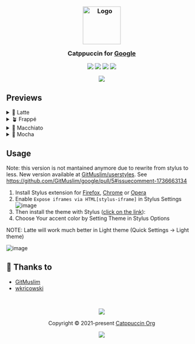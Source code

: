 <h3 align="center">
	<img src="https://raw.githubusercontent.com/catppuccin/catppuccin/main/assets/logos/exports/1544x1544_circle.png" width="100" alt="Logo"/><br/>
	<img src="https://raw.githubusercontent.com/catppuccin/catppuccin/main/assets/misc/transparent.png" height="30" width="0px"/>
	Catppuccin for <a href="https://google.com">Google</a>
	<img src="https://raw.githubusercontent.com/catppuccin/catppuccin/main/assets/misc/transparent.png" height="30" width="0px"/>
</h3>

<p align="center">
	<a href="https://github.com/mustafakhalaf-git/google/stargazers"><img src="https://img.shields.io/github/stars/mustafakhalaf-git/google?colorA=363a4f&colorB=b7bdf8&style=for-the-badge"></a>
	<a href="https://github.com/mustafakhalaf-git/google/issues"><img src="https://img.shields.io/github/issues/mustafakhalaf-git/google?colorA=363a4f&colorB=f5a97f&style=for-the-badge"></a>
	<a href="https://github.com/mustafakhalaf-git/google/contributors"><img src="https://img.shields.io/github/contributors/mustafakhalaf-git/google?colorA=363a4f&colorB=a6da95&style=for-the-badge"></a>
  <a href="https://raw.githubusercontent.com/mustafakhalaf-git/google/main/src/catppuccin.user.css"><img src="https://img.shields.io/badge/stylus-install-cba6f7?colorA=363a4f&style=for-the-badge"></a>
</p>

<p align="center">
	<img src="https://raw.githubusercontent.com/mustafakhalaf-git/google/main/assets/preview.webp"/>
</p>

## Previews

<details>
<summary>🌻 Latte</summary>
<img src="https://raw.githubusercontent.com/mustafakhalaf-git/google/main/assets/latte.png"/>
</details>
<details>
<summary>🪴 Frappé</summary>
<img src="https://raw.githubusercontent.com/mustafakhalaf-git/google/main/assets/frappe.png"/>
</details>
<details>
<summary>🌺 Macchiato</summary>
<img src="https://raw.githubusercontent.com/mustafakhalaf-git/google/main/assets/macchiato.png"/>
</details>
<details>
<summary>🌿 Mocha</summary>
<img src="https://raw.githubusercontent.com/mustafakhalaf-git/google/main/assets/mocha.png"/>
</details>

## Usage

Note: this version is not mantained anymore due to rewrite from stylus to less. New version available at [GitMuslim/userstyles](https://github.com/GitMuslim/userstyles/tree/feat/google/styles/google). See https://github.com/GitMuslim/google/pull/5#issuecomment-1736663134

1. Install Stylus extension for [Firefox](https://addons.mozilla.org/en-US/firefox/addon/styl-us/), [Chrome](https://chrome.google.com/webstore/detail/stylus/clngdbkpkpeebahjckkjfobafhncgmne) or [Opera](https://addons.opera.com/en-gb/extensions/details/stylus/)
2. Enable `Expose iframes via HTML[stylus-­iframe]` in Stylus Settings ![image](https://user-images.githubusercontent.com/42213155/233350357-b215dc0a-dcdb-45af-8b44-f810a7fd8dfd.png)
3. Then install the theme with Stylus ([click on the link](https://raw.githubusercontent.com/mustafakhalaf-git/google/main/src/catppuccin.user.css)):
4. Choose Your accent color by Setting Theme in Stylus Options

NOTE: Latte will work much better in Light theme (Quick Settings -> Light theme) 

![image](https://user-images.githubusercontent.com/42213155/233351275-7dc68a5b-b65c-4d8d-abb5-765612f93f71.png)


## 💝 Thanks to

- [GitMuslim](https://github.com/GitMuslim)
- [wkricowski](https://github.com/wkricowski)

&nbsp;

<p align="center">
	<img src="https://raw.githubusercontent.com/catppuccin/catppuccin/main/assets/footers/gray0_ctp_on_line.svg?sanitize=true" />
</p>

<p align="center">
	Copyright &copy; 2021-present <a href="https://github.com/catppuccin" target="_blank">Catppuccin Org</a>
</p>

<p align="center">
	<a href="https://github.com/catppuccin/catppuccin/blob/main/LICENSE"><img src="https://img.shields.io/static/v1.svg?style=for-the-badge&label=License&message=MIT&logoColor=d9e0ee&colorA=363a4f&colorB=b7bdf8"/></a>
</p>
